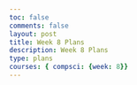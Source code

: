```yaml
---
toc: false
comments: false
layout: post
title: Week 8 Plans
description: Week 8 Plans
type: plans
courses: { compsci: {week: 8}}
---
```


